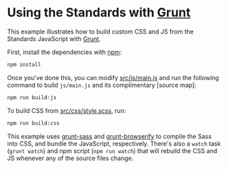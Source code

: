 # Using the Standards with [Grunt]

This example illustrates how to build custom CSS and JS from the
Standards JavaScript with [Grunt].

First, install the dependencies with [npm]:

```sh
npm install
```

Once you've done this, you can modify [src/js/main.js](src/js/main.js) and run
the following command to build `js/main.js` and its complimentary [source map]:

```sh
npm run build:js
```

To build CSS from [src/css/style.scss](src/css/style.scss), run:

```sh
npm run build:css
```

This example uses [grunt-sass] and [grunt-browserify] to compile the
Sass into CSS, and bundle the JavaScript, respectively. There's also
a `watch` task (`grunt watch`) and npm script (`npm run watch`) that
will rebuild the CSS and JS whenever any of the source files change.

[grunt]: https://gruntjs.com/
[npm]: https://docs.npmjs.com/getting-started/what-is-npm
[grunt-sass]: https://github.com/sindresorhus/grunt-sass
[grunt-browserify]: https://github.com/jmreidy/grunt-browserify
